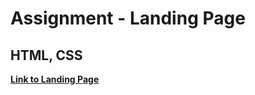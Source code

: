 <h1>Assignment - Landing Page</h1>

<h2>HTML, CSS</h2>

[**Link to Landing Page**](https://htmlpreview.github.io/?https://github.com/aleksandrbagrov/FRONTEND_JAVASCRIPT/blob/master/landing_page/index.html)

